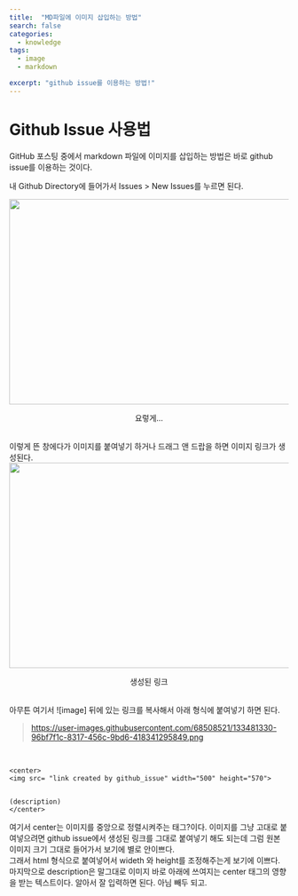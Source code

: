```yaml
---
title:  "MD파일에 이미지 삽입하는 방법"
search: false
categories: 
  - knowledge
tags:
  - image
  - markdown

excerpt: "github issue를 이용하는 방법!"
---
```


# Github Issue 사용법

GitHub 포스팅 중에서 markdown 파일에 이미지를 삽입하는 방법은 바로 github issue를 이용하는 것이다. 

내 Github Directory에 들어가서 Issues > New Issues를 누르면 된다. 

<center>
<img src= "https://user-images.githubusercontent.com/68508521/133480954-e2e00db5-27a3-4d1b-8c9b-c1a2b38c55c6.png" width="800" height="370">  


요렇게...
</center>

<br>
이렇게 뜬 창에다가 이미지를 붙여넣기 하거나 드래그 앤 드랍을 하면 이미지 링크가 생성된다.   


<br>

<center>
<img src= "https://user-images.githubusercontent.com/68508521/133481330-96bf7f1c-8317-456c-9bd6-418341295849.png" width="800" height="370">  


생성된 링크
</center>

<br>
 아무튼 여기서 ![image] 뒤에 있는 링크를 복사해서 아래 형식에 붙여넣기 하면 된다.

> https://user-images.githubusercontent.com/68508521/133481330-96bf7f1c-8317-456c-9bd6-418341295849.png 

<br>

```
<center>
<img src= "link created by github_issue" width="500" height="570">  


(description)
</center>
```

여기서 center는 이미지를 중앙으로 정렬시켜주는 태그?이다.
이미지를 그냥 고대로 붙여넣으려면 github issue에서 생성된 링크를 그대로 붙여넣기 해도 되는데 그럼 원본 이미지 크기 그대로 들어가서 보기에 별로 안이쁘다.  
그래서 html 형식으로 붙여넣어서 wideth 와 height를 조정해주는게 보기에 이쁘다.  
마지막으로 description은 말그대로 이미지 바로 아래에 쓰여지는 center 태그의 영향을 받는 텍스트이다. 알아서 잘 입력하면 된다. 아님 빼두 되고.